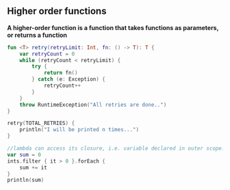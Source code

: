 ## Higher order functions

**A higher-order function is a function that takes functions as parameters, or returns a function**

```kotlin
fun <T> retry(retryLimit: Int, fn: () -> T): T {
    var retryCount = 0
    while (retryCount < retryLimit) {
        try {
            return fn()
        } catch (e: Exception) {
            retryCount++
        }
    }
    throw RuntimeException("All retries are done..")
}

````


```kotlin
retry(TOTAL_RETRIES) {
    println("I will be printed n times...")
}
````

```kotlin
//lambda can access its closure, i.e. variable declared in outer scope. sum is not part of lambda stackframe hence needs to be copied and passed around.
var sum = 0
ints.filter { it > 0 }.forEach {
    sum += it
}
println(sum)
```
